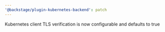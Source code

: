 ```yaml
---
'@backstage/plugin-kubernetes-backend': patch
---
```


Kubernetes client TLS verification is now configurable and defaults to true

